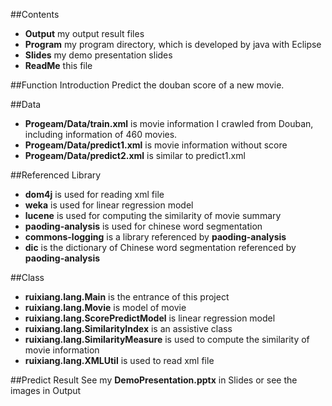 ##Contents
* **Output** my output result files
* **Program** my program directory, which is developed by java with Eclipse
* **Slides** my demo presentation slides
* **ReadMe** this file

##Function Introduction
Predict the douban score of a new movie.

##Data
* **Progeam/Data/train.xml** is movie information I crawled from Douban, including information of 460 movies.
* **Progeam/Data/predict1.xml** is movie information without score
* **Progeam/Data/predict2.xml** is similar to predict1.xml

##Referenced Library
* **dom4j** is used for reading xml file
* **weka** is used for linear regression model
* **lucene** is used for computing the similarity of movie summary
* **paoding-analysis** is used for chinese word segmentation
* **commons-logging** is a library referenced by **paoding-analysis**
* **dic** is the dictionary of Chinese word segmentation referenced by **paoding-analysis** 

##Class
* **ruixiang.lang.Main** is the entrance of this project
* **ruixiang.lang.Movie** is model of movie
* **ruixiang.lang.ScorePredictModel** is linear regression model
* **ruixiang.lang.SimilarityIndex** is an assistive class
* **ruixiang.lang.SimilarityMeasure** is used to compute the similarity of movie information
* **ruixiang.lang.XMLUtil** is used to read xml file

##Predict Result
See my **DemoPresentation.pptx** in Slides or see the images in Output
